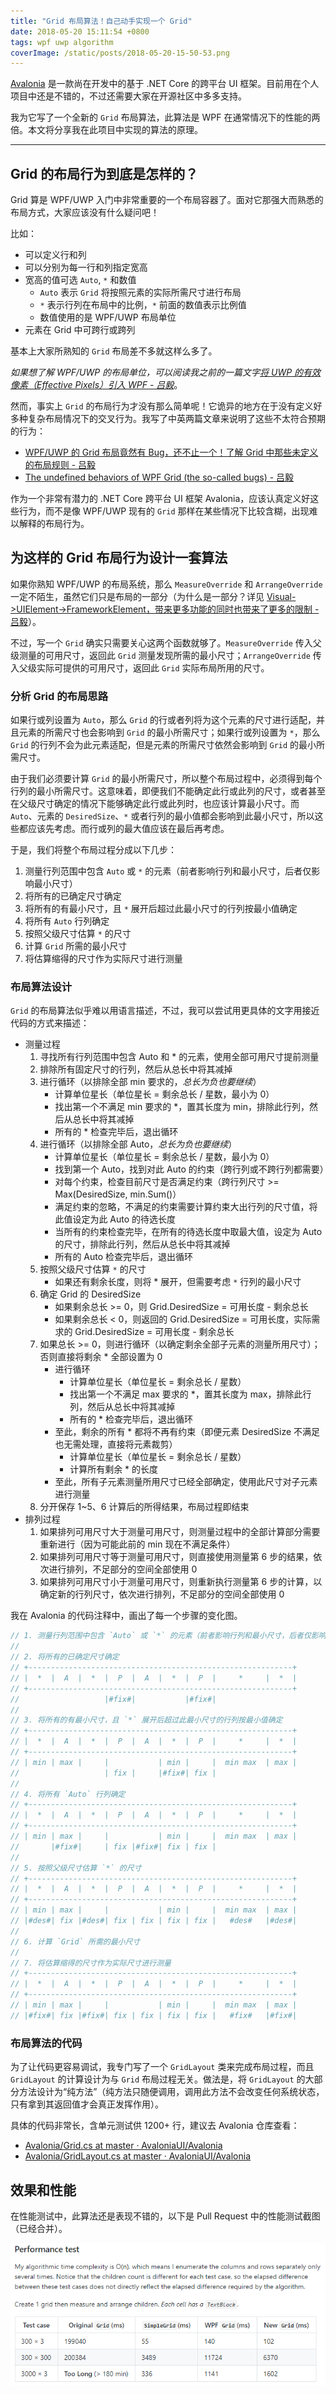 ```yaml
---
title: "Grid 布局算法！自己动手实现一个 Grid"
date: 2018-05-20 15:11:54 +0800
tags: wpf uwp algorithm
coverImage: /static/posts/2018-05-20-15-50-53.png
---
```


[Avalonia](https://github.com/AvaloniaUI/Avalonia) 是一款尚在开发中的基于 .NET Core 的跨平台 UI 框架。目前用在个人项目中还是不错的，不过还需要大家在开源社区中多多支持。

我为它写了一个全新的 `Grid` 布局算法，此算法是 WPF 在通常情况下的性能的两倍。本文将分享我在此项目中实现的算法的原理。

---

<div id="toc"></div>

## Grid 的布局行为到底是怎样的？

Grid 算是 WPF/UWP 入门中非常重要的一个布局容器了。面对它那强大而熟悉的布局方式，大家应该没有什么疑问吧！

比如：
- 可以定义行和列
- 可以分别为每一行和列指定宽高
- 宽高的值可选 `Auto`, `*` 和数值
    - `Auto` 表示 `Grid` 将按照元素的实际所需尺寸进行布局
    - `*` 表示行列在布局中的比例，`*` 前面的数值表示比例值
    - 数值使用的是 WPF/UWP 布局单位
- 元素在 Grid 中可跨行或跨列

基本上大家所熟知的 `Grid` 布局差不多就这样么多了。

*如果想了解 WPF/UWP 的布局单位，可以阅读我之前的一篇文字[将 UWP 的有效像素（Effective Pixels）引入 WPF - 吕毅](/post/introduce-uwp-effective-pixels-into-wpf)*。

然而，事实上 `Grid` 的布局行为才没有那么简单呢！它诡异的地方在于没有定义好多种复杂布局情况下的交叉行为。我写了中英两篇文章来说明了这些不太符合预期的行为：

- [WPF/UWP 的 Grid 布局竟然有 Bug，还不止一个！了解 Grid 中那些未定义的布局规则 - 吕毅](/post/the-bugs-of-grid)
- [The undefined behaviors of WPF Grid (the so-called bugs) - 吕毅](/post/the-bugs-of-grid-en)

作为一个非常有潜力的 .NET Core 跨平台 UI 框架 Avalonia，应该认真定义好这些行为，而不是像 WPF/UWP 现有的 `Grid` 那样在某些情况下比较含糊，出现难以解释的布局行为。

## 为这样的 Grid 布局行为设计一套算法

如果你熟知 WPF/UWP 的布局系统，那么 `MeasureOverride` 和 `ArrangeOverride` 一定不陌生，虽然它们只是布局的一部分（为什么是一部分？详见 [Visual->UIElement->FrameworkElement，带来更多功能的同时也带来了更多的限制 - 吕毅](/post/features-and-limits-on-visual-uielement-frameworkelement)）。

不过，写一个 `Grid` 确实只需要关心这两个函数就够了。`MeasureOverride` 传入父级测量的可用尺寸，返回此 `Grid` 测量发现所需的最小尺寸；`ArrangeOverride` 传入父级实际可提供的可用尺寸，返回此 `Grid` 实际布局所用的尺寸。

### 分析 Grid 的布局思路

如果行或列设置为 `Auto`，那么 `Grid` 的行或者列将为这个元素的尺寸进行适配，并且元素的所需尺寸也会影响到 `Grid` 的最小所需尺寸；如果行或列设置为 `*`，那么 `Grid` 的行列不会为此元素适配，但是元素的所需尺寸依然会影响到 `Grid` 的最小所需尺寸。

由于我们必须要计算 `Grid` 的最小所需尺寸，所以整个布局过程中，必须得到每个行列的最小所需尺寸。这意味着，即便我们不能确定此行或此列的尺寸，或者甚至在父级尺寸确定的情况下能够确定此行或此列时，也应该计算最小尺寸。而 `Auto`、元素的 `DesiredSize`、`*` 或者行列的最小值都会影响到此最小尺寸，所以这些都应该先考虑。而行或列的最大值应该在最后再考虑。

于是，我们将整个布局过程分成以下几步：

1. 测量行列范围中包含 `Auto` 或 `*` 的元素（前者影响行列和最小尺寸，后者仅影响最小尺寸）
1. 将所有的已确定尺寸确定
1. 将所有的有最小尺寸，且 `*` 展开后超过此最小尺寸的行列按最小值确定
1. 将所有 `Auto` 行列确定
1. 按照父级尺寸估算 `*` 的尺寸
1. 计算 `Grid` 所需的最小尺寸
1. 将估算缩得的尺寸作为实际尺寸进行测量

### 布局算法设计

`Grid` 的布局算法似乎难以用语言描述，不过，我可以尝试用更具体的文字用接近代码的方式来描述：

* 测量过程
    1. 寻找所有行列范围中包含 Auto 和 * 的元素，使用全部可用尺寸提前测量
    1. 排除所有固定尺寸的行列，然后从总长中将其减掉
    1. 进行循环（以排除全部 min 要求的，*总长为负也要继续*）
        - 计算单位星长（单位星长 = 剩余总长 / 星数，最小为 0）
        - 找出第一个不满足 min 要求的 *，置其长度为 min，排除此行列，然后从总长中将其减掉
        - 所有的 * 检查完毕后，退出循环
    1. 进行循环（以排除全部 Auto，*总长为负也要继续*）
        - 计算单位星长（单位星长 = 剩余总长 / 星数，最小为 0）
        - 找到第一个 Auto，找到对此 Auto 的约束（跨行列或不跨行列都需要）
        - 对每个约束，检查目前尺寸是否满足约束（跨行列尺寸 >= Max(DesiredSize, min.Sum()）
        - 满足约束的忽略，不满足的约束需要计算约束大出行列的尺寸值，将此值设定为此 Auto 的待选长度
        - 当所有的约束检查完毕，在所有的待选长度中取最大值，设定为 Auto 的尺寸，排除此行列，然后从总长中将其减掉
        - 所有的 Auto 检查完毕后，退出循环
    1. 按照父级尺寸估算 `*` 的尺寸
        - 如果还有剩余长度，则将 * 展开，但需要考虑 `*` 行列的最小尺寸
    1. 确定 Grid 的 DesiredSize
        - 如果剩余总长 >= 0，则 Grid.DesiredSize = 可用长度 - 剩余总长
        - 如果剩余总长 < 0，则返回的 Grid.DesiredSize = 可用长度，实际需求的 Grid.DesiredSize = 可用长度 - 剩余总长
    1. 如果总长 >= 0，则进行循环（以确定剩余全部子元素的测量所用尺寸）；否则直接将剩余 * 全部设置为 0
        + 进行循环
            - 计算单位星长（单位星长 = 剩余总长 / 星数）
            - 找出第一个不满足 max 要求的 *，置其长度为 max，排除此行列，然后从总长中将其减掉
            - 所有的 * 检查完毕后，退出循环
        + 至此，剩余的所有 * 都将不再有约束（即便元素 DesiredSize 不满足也无需处理，直接将元素裁剪）
            - 计算单位星长（单位星长 = 剩余总长 / 星数）
            - 计算所有剩余 * 的长度
        - 至此，所有子元素测量所用尺寸已经全部确定，使用此尺寸对子元素进行测量
    1. 分开保存 1~5、6 计算后的所得结果，布局过程即结束
* 排列过程
    1. 如果排列可用尺寸大于测量可用尺寸，则测量过程中的全部计算部分需要重新进行（因为可能此前的 min 现在不满足条件）
    1. 如果排列可用尺寸等于测量可用尺寸，则直接使用测量第 6 步的结果，依次进行排列，不足部分的空间全部使用 0
    1. 如果排列可用尺寸小于测量可用尺寸，则重新执行测量第 6 步的计算，以确定新的行列尺寸，依次进行排列，不足部分的空间全部使用 0

我在 Avalonia 的代码注释中，画出了每一个步骤的变化图。

```csharp
// 1. 测量行列范围中包含 `Auto` 或 `*` 的元素（前者影响行列和最小尺寸，后者仅影响最小尺寸）
//
// 2. 将所有的已确定尺寸确定
// +-----------------------------------------------------------+
// |  *  |  A  |  *  |  P  |  A  |  *  |  P  |     *     |  *  |
// +-----------------------------------------------------------+
//                   |#fix#|           |#fix#|
//
// 3. 将所有的有最小尺寸，且 `*` 展开后超过此最小尺寸的行列按最小值确定
// +-----------------------------------------------------------+
// |  *  |  A  |  *  |  P  |  A  |  *  |  P  |     *     |  *  |
// +-----------------------------------------------------------+
// | min | max |     |           | min |     |  min max  | max |
//                   | fix |     |#fix#| fix |
//
// 4. 将所有 `Auto` 行列确定
// +-----------------------------------------------------------+
// |  *  |  A  |  *  |  P  |  A  |  *  |  P  |     *     |  *  |
// +-----------------------------------------------------------+
// | min | max |     |           | min |     |  min max  | max |
//       |#fix#|     | fix |#fix#| fix | fix |
//
// 5. 按照父级尺寸估算 `*` 的尺寸
// +-----------------------------------------------------------+
// |  *  |  A  |  *  |  P  |  A  |  *  |  P  |     *     |  *  |
// +-----------------------------------------------------------+
// | min | max |     |           | min |     |  min max  | max |
// |#des#| fix |#des#| fix | fix | fix | fix |   #des#   |#des#|
//
// 6. 计算 `Grid` 所需的最小尺寸
//
// 7. 将估算缩得的尺寸作为实际尺寸进行测量
// +-----------------------------------------------------------+
// |  *  |  A  |  *  |  P  |  A  |  *  |  P  |     *     |  *  |
// +-----------------------------------------------------------+
// | min | max |     |           | min |     |  min max  | max |
// |#fix#| fix |#fix#| fix | fix | fix | fix |   #fix#   |#fix#|
```

### 布局算法的代码

为了让代码更容易调试，我专门写了一个 `GridLayout` 类来完成布局过程，而且 `GridLayout` 的计算设计为与 `Grid` 布局过程无关。做法是，将 `GridLayout` 的大部分方法设计为“纯方法”（纯方法只随便调用，调用此方法不会改变任何系统状态，只有拿到其返回值才会真正发挥作用）。

具体的代码非常长，含单元测试供 1200+ 行，建议去 Avalonia 仓库查看：

- [Avalonia/Grid.cs at master · AvaloniaUI/Avalonia](https://github.com/AvaloniaUI/Avalonia/blob/master/src/Avalonia.Controls/Grid.cs)
- [Avalonia/GridLayout.cs at master · AvaloniaUI/Avalonia](https://github.com/AvaloniaUI/Avalonia/blob/master/src/Avalonia.Controls/Utils/GridLayout.cs)

## 效果和性能

在性能测试中，此算法还是表现不错的，以下是 Pull Request 中的性能测试截图（已经合并）。

![](/static/posts/2018-05-20-15-50-53.png)

